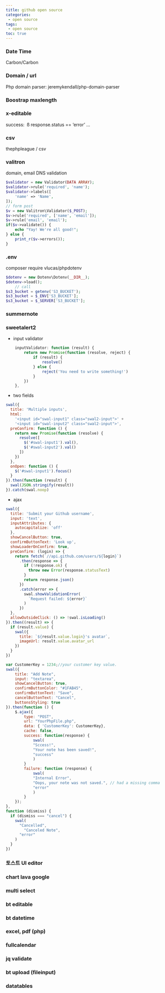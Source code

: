 ```yaml
---
title: github open source
categories: 
 - open source
tags: 
 - open source
toc: true
---
```


### Date Time

Carbon/Carbon

### Domain / url

Php domain parser:  jeremykendall/php-domain-parser

### Boostrap maxlength

### x-editable

success:  ß response.status == ‘error’ …

### csv

thephpleague / csv

### valitron

domain, email DNS validation

```php
$validator = new Validator(DATA ARRAY);
$validator->rule('required', 'name');
$validator->labels([
	'name' => 'Name',
]);
// form post
$v = new Valitron\Validator($_POST);
$v->rule('required', ['name', 'email']);
$v->rule('email', 'email');
if($v->validate()) {
    echo "Yay! We're all good!";
} else {
    print_r($v->errors());
}
```



### .env

composer require vlucas/phpdotenv

```php
$dotenv = new Dotenv\Dotenv(__DIR__);
$dotenv->load();
	// call
$s3_bucket = getenv('S3_BUCKET');
$s3_bucket = $_ENV['S3_BUCKET'];
$s3_bucket = $_SERVER['S3_BUCKET'];
```

### summernote



### sweetalert2

- input validator

```javascript
	inputValidator: function (result) {
        return new Promise(function (resolve, reject) {
            if (result) {
                resolve()
            } else {
                reject('You need to write something!')
            }
        })
    },
```
- two fields

```javascript
swal({
  title: 'Multiple inputs',
  html:
    '<input id="swal-input1" class="swal2-input">' +
    '<input id="swal-input2" class="swal2-input">',
  preConfirm: function () {
    return new Promise(function (resolve) {
      resolve([
        $('#swal-input1').val(),
        $('#swal-input2').val()
      ])
    })
  },
  onOpen: function () {
    $('#swal-input1').focus()
  }
}).then(function (result) {
  swal(JSON.stringify(result))
}).catch(swal.noop)
```

- ajax

```javascript
swal({
  title: 'Submit your Github username',
  input: 'text',
  inputAttributes: {
    autocapitalize: 'off'
  },
  showCancelButton: true,
  confirmButtonText: 'Look up',
  showLoaderOnConfirm: true,
  preConfirm: (login) => {
    return fetch(`//api.github.com/users/${login}`)
      .then(response => {
        if (!response.ok) {
          throw new Error(response.statusText)
        }
        return response.json()
      })
      .catch(error => {
        swal.showValidationError(
          `Request failed: ${error}`
        )
      })
  },
  allowOutsideClick: () => !swal.isLoading()
}).then((result) => {
  if (result.value) {
    swal({
      title: `${result.value.login}'s avatar`,
      imageUrl: result.value.avatar_url
    })
  }
})

var CustomerKey = 1234;//your customer key value.
swal({
    title: "Add Note",
    input: "textarea",
    showCancelButton: true,
    confirmButtonColor: "#1FAB45",
    confirmButtonText: "Save",
    cancelButtonText: "Cancel",
    buttonsStyling: true
}).then(function () {       
    $.ajax({
        type: "POST",
        url: "YourPhpFile.php",
        data: { 'CustomerKey': CustomerKey},
        cache: false,
        success: function(response) {
            swal(
            "Sccess!",
            "Your note has been saved!",
            "success"
            )
        }
        failure: function (response) {
            swal(
            "Internal Error",
            "Oops, your note was not saved.", // had a missing comma
            "error"
            )
        }
    });
}, 
function (dismiss) {
  if (dismiss === "cancel") {
    swal(
      "Cancelled",
        "Canceled Note",
      "error"
    )
  }
})	
```
### 토스트 UI editor

### chart lava google

### multi select

### bt editable

### bt datetime

### excel, pdf (php)

### fullcalendar

### jq validate

### bt upload (fileinput)

### datatables



